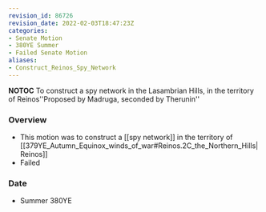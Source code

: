 ```yaml
---
revision_id: 86726
revision_date: 2022-02-03T18:47:23Z
categories:
- Senate Motion
- 380YE Summer
- Failed Senate Motion
aliases:
- Construct_Reinos_Spy_Network
---
```



__NOTOC__
To construct a spy network in the Lasambrian Hills, in the territory of Reinos''Proposed by Madruga, seconded by Therunin''
### Overview
* This motion was to construct a [[spy network]] in the territory of [[379YE_Autumn_Equinox_winds_of_war#Reinos.2C_the_Northern_Hills|Reinos]]
* Failed

### Date
* Summer 380YE


